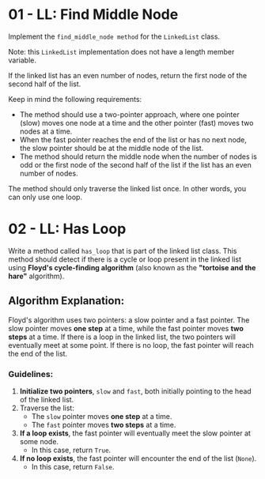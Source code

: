 # 01 - LL: Find Middle Node
Implement the `find_middle_node method` for the `LinkedList` class. 

Note: this `LinkedList` implementation does not have a length member variable.

If the linked list has an even number of nodes, return the first node of the second half of the list.

Keep in mind the following requirements:

- The method should use a two-pointer approach, where one pointer (slow) moves one node at a time and the other pointer (fast) moves two nodes at a time.
- When the fast pointer reaches the end of the list or has no next node, the slow pointer should be at the middle node of the list.
- The method should return the middle node when the number of nodes is odd or the first node of the second half of the list if the list has an even number of nodes.

The method should only traverse the linked list once. In other words, you can only use one loop.

# 02 - LL: Has Loop

Write a method called `has_loop` that is part of the linked list class. This method should detect if there is a cycle or loop present in the linked list using **Floyd's cycle-finding algorithm** (also known as the **"tortoise and the hare"** algorithm).

## Algorithm Explanation:

Floyd's algorithm uses two pointers: a slow pointer and a fast pointer. The slow pointer moves **one step** at a time, while the fast pointer moves **two steps** at a time. If there is a loop in the linked list, the two pointers will eventually meet at some point. If there is no loop, the fast pointer will reach the end of the list.

### Guidelines:

1. **Initialize two pointers**, `slow` and `fast`, both initially pointing to the head of the linked list.
2. Traverse the list:
   - The `slow` pointer moves **one step** at a time.
   - The `fast` pointer moves **two steps** at a time.
3. **If a loop exists**, the fast pointer will eventually meet the slow pointer at some node.
   - In this case, return `True`.
4. **If no loop exists**, the fast pointer will encounter the end of the list (`None`).
   - In this case, return `False`.
